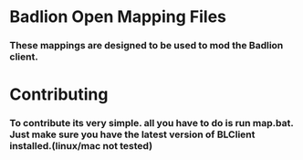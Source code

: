 # Badlion Open Mapping Files

### These mappings are designed to be used to mod the Badlion client.

# Contributing

### To contribute its very simple. all you have to do is run map.bat. Just make sure you have the latest version of BLClient installed.(linux/mac not tested)
